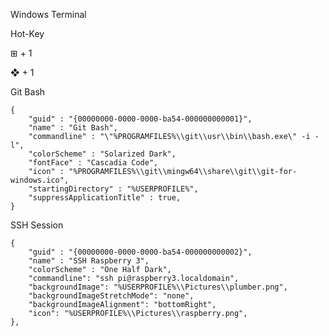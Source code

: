 Windows Terminal

Hot-Key

⊞ + 1

❖ + 1


Git Bash

	{
		"guid" : "{00000000-0000-0000-ba54-000000000001}",
		"name" : "Git Bash",
		"commandline" : "\"%PROGRAMFILES%\\git\\usr\\bin\\bash.exe\" -i -l",
		"colorScheme" : "Solarized Dark",
		"fontFace" : "Cascadia Code",
		"icon" : "%PROGRAMFILES%\\git\\mingw64\\share\\git\\git-for-windows.ico",
		"startingDirectory" : "%USERPROFILE%",
		"suppressApplicationTitle" : true,
	}

SSH Session

	{
		"guid" : "{00000000-0000-0000-ba54-000000000002}",
		"name" : "SSH Raspberry 3",
		"colorScheme" : "One Half Dark",
		"commandline": "ssh pi@raspberry3.localdomain",
		"backgroundImage": "%USERPROFILE%\\Pictures\\plumber.png",
		"backgroundImageStretchMode": "none",
		"backgroundImageAlignment": "bottomRight",
		"icon": "%USERPROFILE%\\Pictures\\raspberry.png",
	},